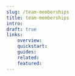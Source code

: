 ```yaml
---
slug: /team-memberships
title: team-memberships
intro:
draft: true
links:
    overview:
    quickstart:
    guides:
    related:
    featured:
---
```

